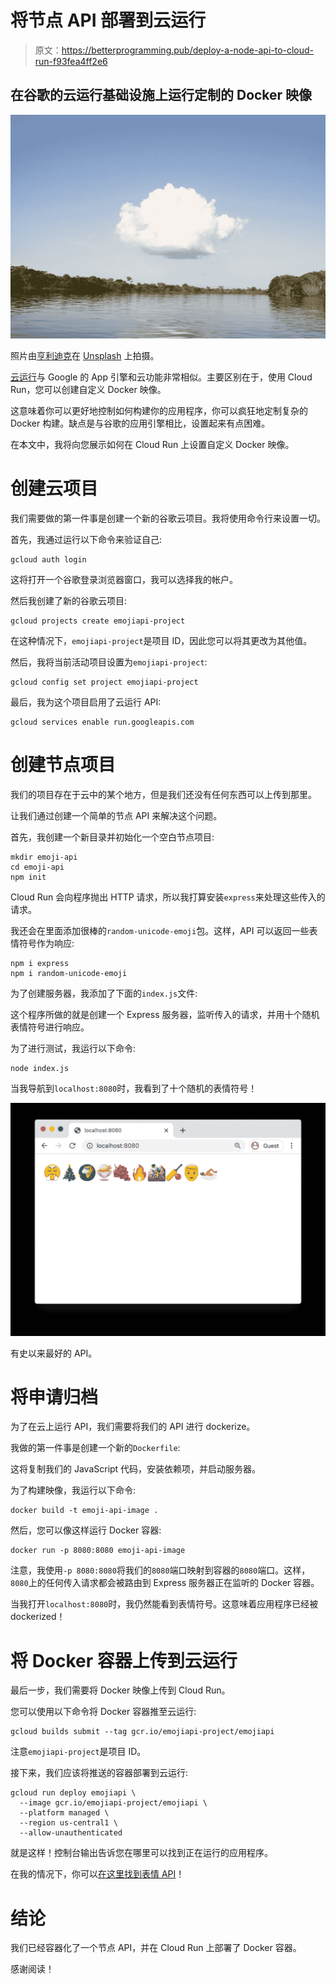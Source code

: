 # 将节点 API 部署到云运行

> 原文：<https://betterprogramming.pub/deploy-a-node-api-to-cloud-run-f93fea4ff2e6>

## 在谷歌的云运行基础设施上运行定制的 Docker 映像

![](img/b8b76b998c1deeeb5a78350fa6177455.png)

照片由[亨利迪克](https://unsplash.com/@henry_photo?utm_source=unsplash&utm_medium=referral&utm_content=creditCopyText)在 [Unsplash](https://unsplash.com/s/photos/cloud?utm_source=unsplash&utm_medium=referral&utm_content=creditCopyText) 上拍摄。

[云运行](https://cloud.google.com/run)与 Google 的 App 引擎和云功能非常相似。主要区别在于，使用 Cloud Run，您可以创建自定义 Docker 映像。

这意味着你可以更好地控制如何构建你的应用程序，你可以疯狂地定制复杂的 Docker 构建。缺点是与谷歌的应用引擎相比，设置起来有点困难。

在本文中，我将向您展示如何在 Cloud Run 上设置自定义 Docker 映像。

# 创建云项目

我们需要做的第一件事是创建一个新的谷歌云项目。我将使用命令行来设置一切。

首先，我通过运行以下命令来验证自己:

```
gcloud auth login
```

这将打开一个谷歌登录浏览器窗口，我可以选择我的帐户。

然后我创建了新的谷歌云项目:

```
gcloud projects create emojiapi-project
```

在这种情况下，`emojiapi-project`是项目 ID，因此您可以将其更改为其他值。

然后，我将当前活动项目设置为`emojiapi-project`:

```
gcloud config set project emojiapi-project
```

最后，我为这个项目启用了云运行 API:

```
gcloud services enable run.googleapis.com
```

# 创建节点项目

我们的项目存在于云中的某个地方，但是我们还没有任何东西可以上传到那里。

让我们通过创建一个简单的节点 API 来解决这个问题。

首先，我创建一个新目录并初始化一个空白节点项目:

```
mkdir emoji-api
cd emoji-api
npm init
```

Cloud Run 会向程序抛出 HTTP 请求，所以我打算安装`express`来处理这些传入的请求。

我还会在里面添加很棒的`random-unicode-emoji`包。这样，API 可以返回一些表情符号作为响应:

```
npm i express
npm i random-unicode-emoji
```

为了创建服务器，我添加了下面的`index.js`文件:

这个程序所做的就是创建一个 Express 服务器，监听传入的请求，并用十个随机表情符号进行响应。

为了进行测试，我运行以下命令:

```
node index.js
```

当我导航到`localhost:8080`时，我看到了十个随机的表情符号！

![](img/9fc94306c0d6fea03df79ba2ee7c2896.png)

有史以来最好的 API。

# 将申请归档

为了在云上运行 API，我们需要将我们的 API 进行 dockerize。

我做的第一件事是创建一个新的`Dockerfile`:

这将复制我们的 JavaScript 代码，安装依赖项，并启动服务器。

为了构建映像，我运行以下命令:

```
docker build -t emoji-api-image .
```

然后，您可以像这样运行 Docker 容器:

```
docker run -p 8080:8080 emoji-api-image
```

注意，我使用`-p 8080:8080`将我们的`8080`端口映射到容器的`8080`端口。这样，`8080`上的任何传入请求都会被路由到 Express 服务器正在监听的 Docker 容器。

当我打开`localhost:8080`时，我仍然能看到表情符号。这意味着应用程序已经被 dockerized！

# 将 Docker 容器上传到云运行

最后一步，我们需要将 Docker 映像上传到 Cloud Run。

您可以使用以下命令将 Docker 容器推至云运行:

```
gcloud builds submit --tag gcr.io/emojiapi-project/emojiapi
```

注意`emojiapi-project`是项目 ID。

接下来，我们应该将推送的容器部署到云运行:

```
gcloud run deploy emojiapi \
  --image gcr.io/emojiapi-project/emojiapi \
  --platform managed \
  --region us-central1 \
  --allow-unauthenticated
```

就是这样！控制台输出告诉您在哪里可以找到正在运行的应用程序。

在我的情况下，你可以[在这里找到表情 API](https://emojiapi-savvf6y7sq-uc.a.run.app/)！

# 结论

我们已经容器化了一个节点 API，并在 Cloud Run 上部署了 Docker 容器。

感谢阅读！